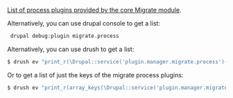 [List of process plugins provided by the core Migrate module](https://www.drupal.org/docs/8/api/migrate-api/migrate-process-plugins/list-of-core-process-plugins).

Alternatively, you can use drupal console to get a list:

```php
 drupal debug:plugin migrate.process

```

Alternatively, you can use drush to get a list:

```php
$ drush ev "print_r(\Drupal::service('plugin.manager.migrate.process')->getDefinitions());"

```

Or to get a list of just the keys of the migrate process plugins:

```php
$ drush ev "print_r(array_keys(\Drupal::service('plugin.manager.migrate.process')->getDefinitions()));"

```